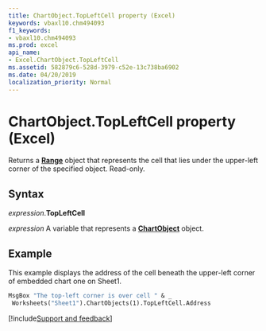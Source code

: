 ```yaml
---
title: ChartObject.TopLeftCell property (Excel)
keywords: vbaxl10.chm494093
f1_keywords:
- vbaxl10.chm494093
ms.prod: excel
api_name:
- Excel.ChartObject.TopLeftCell
ms.assetid: 582879c6-528d-3979-c52e-13c738ba6902
ms.date: 04/20/2019
localization_priority: Normal
---
```



# ChartObject.TopLeftCell property (Excel)

Returns a **[Range](Excel.Range(object).md)** object that represents the cell that lies under the upper-left corner of the specified object. Read-only.


## Syntax

_expression_.**TopLeftCell**

_expression_ A variable that represents a **[ChartObject](Excel.ChartObject.md)** object.


## Example

This example displays the address of the cell beneath the upper-left corner of embedded chart one on Sheet1.

```vb
MsgBox "The top-left corner is over cell " & _ 
 Worksheets("Sheet1").ChartObjects(1).TopLeftCell.Address
```



[!include[Support and feedback](~/includes/feedback-boilerplate.md)]